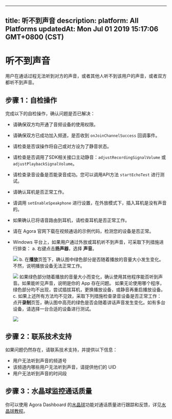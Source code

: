 
---
title: 听不到声音
description: 
platform: All Platforms
updatedAt: Mon Jul 01 2019 15:17:06 GMT+0800 (CST)
---
# 听不到声音
用户在通话过程无法听到对方的声音，或者其他人听不到该用户的声音，或者双方都听不到声音。

## 步骤 1：自检操作

完成以下的自检操作，确认问题是否已解决：

* 请确保双方均开通了音频设备的使用权限。
* 请确保双方已成功加入频道，是否收到 `onJoinChannelSuccess` 回调事件。
* 请检查是否误操作将自己或对方设为了静音状态。
* 请检查是否调用了SDK相关接口主动静音：`adjustRecordingSignalVolume` 或 `adjustPlaybackSignalVolume`。
* 请检查录音设备是否能录音成功。您可以调用API方法 `startEchoTest` 进行测试。
* 请确认耳机是否正常工作。
* 请调用 `setEnableSpeakphone` 进行设置，在外放模式下，插入耳机是没有声音的。
* 如果确认已将语音路由到耳机，请检查耳机是否正常工作。
* 请在 Agora 官网下载在视频通话的示例代码，检测您的设备是否正常。
*  Windows 平台上，如果用户通过外放或耳机听不到声音，可采取下列措施进行排查：
    a. 右键点击**扬声器**，选择 **声音**。
		
      ![](https://web-cdn.agora.io/docs-files/1543547208098)
    b. 在**播放**页签下，确认图中绿色部分是否随着播放的音量大小发生变化。不然，说明播放设备无法正常工作。
		
      ![](https://web-cdn.agora.io/docs-files/1539250142841)
      如果绿色部分随着播放的音量大小而变化，确认使用其他程序能否听到声音。如果能听见声音，说明是你的 App 存在问题。 如果无论使用哪个程序，绿色部分均不出现，尝试插拔耳机，更换播放设备，或静音再重启播放设备。
    c. 如果上述所有方法均不见效，采取下列措施检查录音设备是否正常工作：
 点开**录制**页签，确认图中高亮的绿色是否会随着讲话声音发生变化。如有多台设备，请选择一台合适的设备进行测试。
 
      ![](https://web-cdn.agora.io/docs-files/1539250157020)

## 步骤 2：联系技术支持

如果问题仍然存在，请联系技术支持，并提供以下信息：

* 用户无法听到声音的频道号
* 该频道内哪些用户无法听到声音，请提供他们的 UID
* 用户无法听到声音的时间段

## 步骤 3：水晶球监控通话质量

你可以使用 Agora Dashboard 的[水晶球](https://dashboard.agora.io/analytics/call/search)功能对通话质量进行跟踪和反馈，详见[水晶球教程](https://dashboard.agora.io/analytics/call/tutorial?_ga=2.197716463.1125435494.1542623251-764614247.1539586349)。
